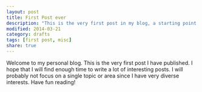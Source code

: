 ```yaml
---
layout: post
title: First Post ever
description: "This is the very first post in my blog, a starting point of what I hope to be an interesting personal blog."
modified: 2014-03-21
category: drafts
tags: [first post, misc]
share: true
---
```


Welcome to my personal blog. This is the very first post I have published. I hope that I will find enough time to write a lot of interesting posts. I will probably not focus on a single topic or area since I have very diverse interests. Have fun reading!